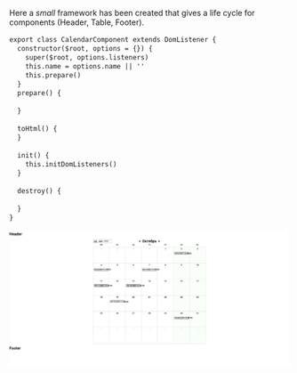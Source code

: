 Here a *small* framework has been created that gives a life cycle for components (Header, Table, Footer).

```
export class CalendarComponent extends DomListener {
  constructor($root, options = {}) {
    super($root, options.listeners)
    this.name = options.name || ''
    this.prepare()
  }
  prepare() {

  }

  toHtml() {
  }

  init() {
    this.initDomListeners()
  }

  destroy() {

  }
}
```

![](https://github.com/IgolJack/Calendar/blob/0cc76166c8275269f957d402c02f7040167ecf68/Screenshot%202021-10-04%20at%2011-50-51%20Document.png)
